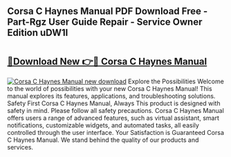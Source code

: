 ## Corsa C Haynes Manual PDF Download Free - Part-Rgz User Guide Repair - Service Owner Edition uDW1I

# <h2><a href="http://cf21363.oget.top/?id=Corsa+C+Haynes+Manual">🔗Download New 👉🔴 Corsa C Haynes Manual</a></h2>

[![Corsa C Haynes Manual new download](https://i.imgur.com/5g1atiW.png)](http://cf21363.oget.top/?id=Corsa+C+Haynes+Manual)
Explore the Possibilities Welcome to the world of possibilities with your new Corsa C Haynes Manual! This manual explores its features, applications, and troubleshooting solutions. Safety First Corsa C Haynes Manual, Always This product is designed with safety in mind. Please follow all safety precautions. Corsa C Haynes Manual offers users a range of advanced features, such as virtual assistant, smart notifications, customizable widgets, and automated tasks, all easily controlled through the user interface. Your Satisfaction is Guaranteed Corsa C Haynes Manual. We stand behind the quality of our products and services.
